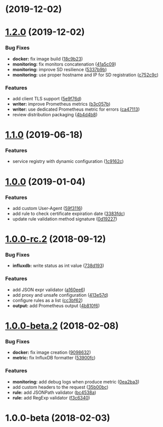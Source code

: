<a name=""></a>
# [](https://github.com/ncarlier/apimon/compare/v1.2.0...v) (2019-12-02)



<a name="1.2.0"></a>
# [1.2.0](https://github.com/ncarlier/apimon/compare/v1.1.0...v1.2.0) (2019-12-02)


### Bug Fixes

* **docker:** fix image build ([18c9b23](https://github.com/ncarlier/apimon/commit/18c9b23))
* **monitoring:** fix monitors concatenation ([41a5c09](https://github.com/ncarlier/apimon/commit/41a5c09))
* **monitoring:** improve SD resilience ([5337b9b](https://github.com/ncarlier/apimon/commit/5337b9b))
* **monitoring:** use proper hostname and IP for SD registration ([c752c9c](https://github.com/ncarlier/apimon/commit/c752c9c))


### Features

* add client TLS support ([5e9f76d](https://github.com/ncarlier/apimon/commit/5e9f76d))
* **writer:** improve Prometheus metrics ([b3c057b](https://github.com/ncarlier/apimon/commit/b3c057b))
* **writer:** use dedicated Prometheus metric for errors ([ca47113](https://github.com/ncarlier/apimon/commit/ca47113))
* review distribution packaging ([4b4d4b8](https://github.com/ncarlier/apimon/commit/4b4d4b8))



<a name="1.1.0"></a>
# [1.1.0](https://github.com/ncarlier/apimon/compare/v1.0.0...v1.1.0) (2019-06-18)


### Features

* service registry with dynamic configuration ([1c9162c](https://github.com/ncarlier/apimon/commit/1c9162c))



<a name="1.0.0"></a>
# [1.0.0](https://github.com/ncarlier/apimon/compare/1.0.0-rc.2...v1.0.0) (2019-01-04)


### Features

* add custom User-Agent ([59f3116](https://github.com/ncarlier/apimon/commit/59f3116))
* add rule to check certificate expiration date ([3383fdc](https://github.com/ncarlier/apimon/commit/3383fdc))
* update rule validation method signature ([0d19227](https://github.com/ncarlier/apimon/commit/0d19227))



<a name="1.0.0-rc.2"></a>
# [1.0.0-rc.2](https://github.com/ncarlier/apimon/compare/1.0.0-beta.2...1.0.0-rc.2) (2018-09-12)


### Bug Fixes

* **influxdb:** write status as int value ([738d193](https://github.com/ncarlier/apimon/commit/738d193))


### Features

* add JSON expr validator ([a160ee6](https://github.com/ncarlier/apimon/commit/a160ee6))
* add proxy and unsafe configuration ([413e57d](https://github.com/ncarlier/apimon/commit/413e57d))
* configure rules as a list ([cc3bf62](https://github.com/ncarlier/apimon/commit/cc3bf62))
* **output:** add Prometheus output ([4b810f6](https://github.com/ncarlier/apimon/commit/4b810f6))



<a name="1.0.0-beta.2"></a>
# [1.0.0-beta.2](https://github.com/ncarlier/apimon/compare/1.0.0-beta...1.0.0-beta.2) (2018-02-08)


### Bug Fixes

* **docker:** fix image creation ([9098632](https://github.com/ncarlier/apimon/commit/9098632))
* **metric:** fix InfluxDB formatter ([53900fc](https://github.com/ncarlier/apimon/commit/53900fc))


### Features

* **monitoring:** add debug logs when produce metric ([0ea2ba3](https://github.com/ncarlier/apimon/commit/0ea2ba3))
* add custom headers to the request ([35b00bc](https://github.com/ncarlier/apimon/commit/35b00bc))
* **rule:** add JSONPath validator ([bc4538a](https://github.com/ncarlier/apimon/commit/bc4538a))
* **rule:** add RegExp validator ([f3c6340](https://github.com/ncarlier/apimon/commit/f3c6340))



<a name="1.0.0-beta"></a>
# 1.0.0-beta (2018-02-03)



